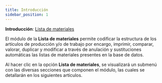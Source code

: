 ```yaml
---
title: Introducción 
sidebar_position: 1
---
```


**Introducción**: [Lista de materiales](/docs/erp-home/registers/production/bill-of-materials/bom-intro) 

El módulo de la **Lista de materiales** permite codificar la estructura de los artículos de producción y/o de trabajo por encargo, imprimir, comparar, valorar, duplicar y modificar a través de anulación y sustituciones automáticas las listas de materiales presentes en la base de datos.

Al hacer clic en la opción **Lista de materiales**, se visualizará un submenú con las diversas secciones que componen el módulo, las cuales se detallarán en los siguientes artículos.